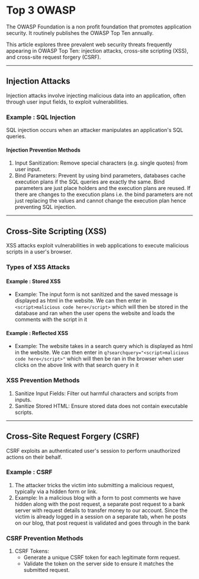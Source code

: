 # Top 3 OWASP

The OWASP Foundation is a non profit foundation that promotes application security. It routinely publishes the OWASP Top Ten annually.

This article explores three prevalent web security threats frequently appearing in OWASP Top Ten: injection attacks, cross-site scripting (XSS), and cross-site request forgery (CSRF).

---

## Injection Attacks

Injection attacks involve injecting malicious data into an application, often through user input fields, to exploit vulnerabilities.

### Example : SQL Injection
SQL injection occurs when an attacker manipulates an application's SQL queries.

#### Injection Prevention Methods
1. Input Sanitization: Remove special characters (e.g. single quotes) from user input.
2. Bind Parameters: Prevent by using bind parameters, databases cache execution plans if the SQL queries are exactly the same. Bind parameters are just place holders and the execution plans are reused. If there are changes to the execution plans i.e. the bind parameters are not just replacing the values and cannot change the execution plan hence preventing SQL injection.

---

## Cross-Site Scripting (XSS)

XSS attacks exploit vulnerabilities in web applications to execute malicious scripts in a user's browser.

### Types of XSS Attacks

#### Example : Stored XSS
- Example: The input form is not sanitized and the saved message is displayed as html in the website. We can then enter in ``<script>malicious code here</script>`` which will then be stored in the database and ran when the user opens the website and loads the comments with the script in it

#### Example : Reflected XSS
- Example: The website takes in a search query which is displayed as html in the website. We can then enter in `q?searchquery="<script>malicious code here</script>"` which will then be ran in the browser when user clicks on the above link with that search query in it

### XSS Prevention Methods
1. Sanitize Input Fields: Filter out harmful characters and scripts from inputs.
2. Sanitize Stored HTML: Ensure stored data does not contain executable scripts.

---

## Cross-Site Request Forgery (CSRF)

CSRF exploits an authenticated user's session to perform unauthorized actions on their behalf.

### Example : CSRF
1. The attacker tricks the victim into submitting a malicious request, typically via a hidden form or link.
2. Example: In a malicious blog with a form to post comments we have hidden along with the post request, a separate post request to a bank server with request details to transfer money to our account. Since the victim is already logged in a session on a separate tab, when he posts on our blog, that post request is validated and goes through in the bank

### CSRF Prevention Methods
1. CSRF Tokens:
   - Generate a unique CSRF token for each legitimate form request.
   - Validate the token on the server side to ensure it matches the submitted request.